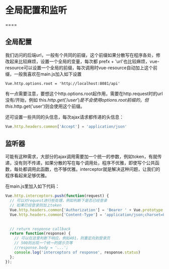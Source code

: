 # 全局配置和监听
====

## 全局配置

我们访问的后端url，一般有个共同的前缀，这个前缀如果分散写在程序各处，修改起来比较麻烦，设置一个全局的变量，每次都 prefx + 'url'也比较麻烦，vue-resource可以设置一个全局的前缀，每次调用时vue-resource自动加上这个前缀，一般我喜欢在main.js加入如下设置

```
Vue.http.options.root = 'http://localhost:8081/api'
```

有一点需要注意，要想这个http.options.root起作用，需要在http.request时的url没有/开始，例如 this.$http.get('/user')是不会使用options.root前缀的，但this.$http.get('user')则会使用这个前缀。

还可设置一些共同的头信息，每次ajax请求都传递的头信息：

```Javascript
Vue.http.headers.common['Accept'] = 'application/json'
```


## 监听器

可能有这种需求，大部分的ajax调用需要加一个统一的参数，例如token，有就传递，没有则不传递，如果分散的写在每个调用处，程序不优雅，即使写个公共函数，每处都调用此函数，也不够优雅。interceptor就是解决这种问题，让我们的程序看起来足够优雅。

在main.js里加入如下代码：

```JavaScript
Vue.http.interceptors.push(function(request) {
  // 可以对request进行些处理，例如判断下是否已经登录
  // 如果已经登录则加上token
  Vue.http.headers.common['Authorization'] = 'Bearer ' + Vue.prototype.token
  Vue.http.headers.common['Content-Type'] = 'application/json;charset=UTF-8'
  
 
  // return response callback
  return function(response) {
    // 可以在这里判断下响应，例如401，则重定向到登录页
    // 500则出现一个统一的提示页等
    //response.body = '...';
    console.log('interceptors of response', response.status)
  };
});
```
